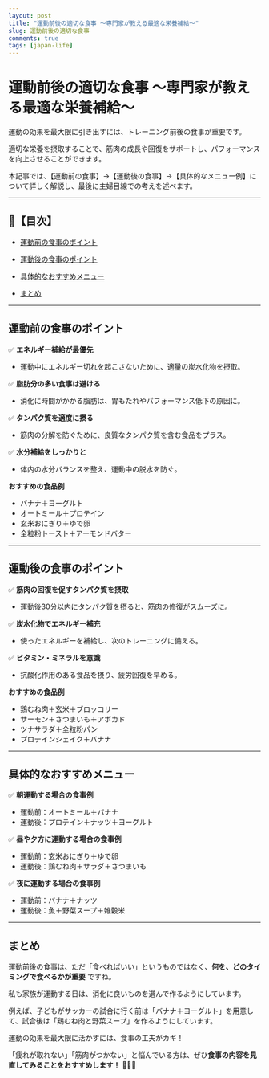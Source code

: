 ```yaml
---
layout: post
title: "運動前後の適切な食事 ～専門家が教える最適な栄養補給～"
slug: 運動前後の適切な食事
comments: true
tags: [japan-life]
---
```

# 運動前後の適切な食事 ～専門家が教える最適な栄養補給～


運動の効果を最大限に引き出すには、トレーニング前後の食事が重要です。


適切な栄養を摂取することで、筋肉の成長や回復をサポートし、パフォーマンスを向上させることができます。


本記事では、【運動前の食事】→【運動後の食事】→【具体的なメニュー例】について詳しく解説し、最後に主婦目線での考えを述べます。


---


## 📌【目次】


- [運動前の食事のポイント](#運動前の食事のポイント)

- [運動後の食事のポイント](#運動後の食事のポイント)

- [具体的なおすすめメニュー](#具体的なおすすめメニュー)

- [まとめ](#まとめ)


---


## 運動前の食事のポイント


✅ **エネルギー補給が最優先**

- 運動中にエネルギー切れを起こさないために、適量の炭水化物を摂取。


✅ **脂肪分の多い食事は避ける**

- 消化に時間がかかる脂肪は、胃もたれやパフォーマンス低下の原因に。


✅ **タンパク質を適度に摂る**

- 筋肉の分解を防ぐために、良質なタンパク質を含む食品をプラス。


✅ **水分補給をしっかりと**

- 体内の水分バランスを整え、運動中の脱水を防ぐ。


**おすすめの食品例**

- バナナ＋ヨーグルト
- オートミール＋プロテイン
- 玄米おにぎり＋ゆで卵
- 全粒粉トースト＋アーモンドバター


---


## 運動後の食事のポイント


✅ **筋肉の回復を促すタンパク質を摂取**

- 運動後30分以内にタンパク質を摂ると、筋肉の修復がスムーズに。


✅ **炭水化物でエネルギー補充**

- 使ったエネルギーを補給し、次のトレーニングに備える。


✅ **ビタミン・ミネラルを意識**

- 抗酸化作用のある食品を摂り、疲労回復を早める。


**おすすめの食品例**

- 鶏むね肉＋玄米＋ブロッコリー
- サーモン＋さつまいも＋アボカド
- ツナサラダ＋全粒粉パン
- プロテインシェイク＋バナナ


---


## 具体的なおすすめメニュー


✅ **朝運動する場合の食事例**

- 運動前：オートミール＋バナナ
- 運動後：プロテイン＋ナッツ＋ヨーグルト


✅ **昼や夕方に運動する場合の食事例**

- 運動前：玄米おにぎり＋ゆで卵
- 運動後：鶏むね肉＋サラダ＋さつまいも


✅ **夜に運動する場合の食事例**

- 運動前：バナナ＋ナッツ
- 運動後：魚＋野菜スープ＋雑穀米


---


## まとめ


運動前後の食事は、ただ「食べればいい」というものではなく、**何を、どのタイミングで食べるかが重要** ですね。


私も家族が運動する日は、消化に良いものを選んで作るようにしています。


例えば、子どもがサッカーの試合に行く前は「バナナ＋ヨーグルト」を用意して、試合後は「鶏むね肉と野菜スープ」を作るようにしています。


運動の効果を最大限に活かすには、食事の工夫がカギ！


「疲れが取れない」「筋肉がつかない」と悩んでいる方は、ぜひ**食事の内容を見直してみることをおすすめします！** 🏋️‍♂️✨


